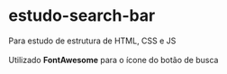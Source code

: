 # estudo-search-bar
Para estudo de estrutura de HTML, CSS e JS
<br><br> Utilizado <b>FontAwesome</b> para o ícone do botão de busca

